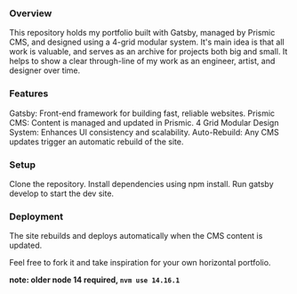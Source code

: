 ### Overview
This repository holds my portfolio built with Gatsby, managed by Prismic CMS, and designed using a 4-grid modular system.
It's main idea is that all work is valuable, and serves as an archive for projects both big and small. It helps to show a clear through-line of my work as an engineer, artist, and designer over time. 

### Features
Gatsby: Front-end framework for building fast, reliable websites.
Prismic CMS: Content is managed and updated in Prismic.
4 Grid Modular Design System: Enhances UI consistency and scalability.
Auto-Rebuild: Any CMS updates trigger an automatic rebuild of the site.

### Setup
Clone the repository.
Install dependencies using npm install.
Run gatsby develop to start the dev site.

### Deployment
The site rebuilds and deploys automatically when the CMS content is updated.

Feel free to fork it and take inspiration for your own horizontal portfolio. 

**note: older node 14 required, `nvm use 14.16.1`**

